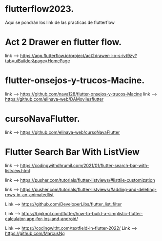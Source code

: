 # flutterflow2023.
Aquí se pondrán los link de las practicas de flutterflow

# Act 2 Drawer en flutter flow.
  link --> https://app.flutterflow.io/project/act2drawer-i-o-s-ivt9zy?tab=uiBuilder&page=HomePage

# flutter-onsejos-y-trucos-Macine.
link --> https://github.com/nava128/flutter-onsejos-y-trucos-Macine
link --> https://github.com/elinava-web/DAMovilesflutter

# cursoNavaFlutter.
  link --> https://github.com/elinava-web/cursoNavaFlutter
  
 # Flutter Search Bar With ListView
  link --> https://codingwithdhrumil.com/2021/01/flutter-search-bar-with-listview.html
  
  link --> https://pusher.com/tutorials/flutter-listviews/#listtile-customization
  
  link --> https://pusher.com/tutorials/flutter-listviews/#adding-and-deleting-rows-in-an-animatedlist
  
  Link --> https://github.com/DeveloperLibs/flutter_list_filter

Link -->  https://bigknol.com/flutter/how-to-build-a-simplistic-flutter-calculator-app-for-ios-and-android/

Link -->  https://codingwitht.com/textfield-in-flutter-2022/
Link -->  https://github.com/MarcusNg
